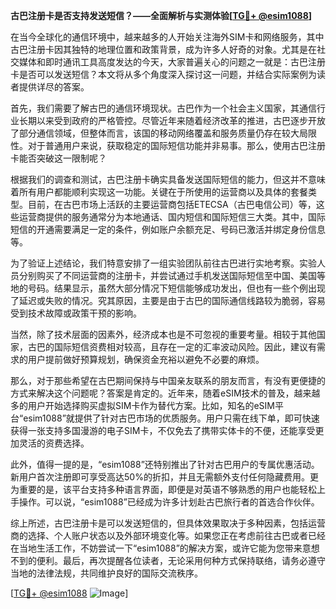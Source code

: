**古巴注册卡是否支持发送短信？——全面解析与实测体验[[TG💪+ @esim1088](https://t.me/s/esim1088)]**

在当今全球化的通信环境中，越来越多的人开始关注海外SIM卡和网络服务，其中古巴注册卡因其独特的地理位置和政策背景，成为许多人好奇的对象。尤其是在社交媒体和即时通讯工具高度发达的今天，大家普遍关心的问题之一就是：古巴注册卡是否可以发送短信？本文将从多个角度深入探讨这一问题，并结合实际案例为读者提供详尽的答案。

首先，我们需要了解古巴的通信环境现状。古巴作为一个社会主义国家，其通信行业长期以来受到政府的严格管控。尽管近年来随着经济改革的推进，古巴逐步开放了部分通信领域，但整体而言，该国的移动网络覆盖和服务质量仍存在较大局限性。对于普通用户来说，获取稳定的国际短信功能并非易事。那么，使用古巴注册卡能否突破这一限制呢？

根据我们的调查和测试，古巴注册卡确实具备发送国际短信的能力，但这并不意味着所有用户都能顺利实现这一功能。关键在于所使用的运营商以及具体的套餐类型。目前，在古巴市场上活跃的主要运营商包括ETECSA（古巴电信公司）等，这些运营商提供的服务通常分为本地通话、国内短信和国际短信三大类。其中，国际短信的开通需要满足一定的条件，例如账户余额充足、号码已激活并绑定身份信息等。

为了验证上述结论，我们特意安排了一组实验团队前往古巴进行实地考察。实验人员分别购买了不同运营商的注册卡，并尝试通过手机发送国际短信至中国、美国等地的号码。结果显示，虽然大部分情况下短信能够成功发出，但也有一些个例出现了延迟或失败的情况。究其原因，主要是由于古巴的国际通信线路较为脆弱，容易受到技术故障或政策干预的影响。

当然，除了技术层面的因素外，经济成本也是不可忽视的重要考量。相较于其他国家，古巴的国际短信资费相对较高，且存在一定的汇率波动风险。因此，建议有需求的用户提前做好预算规划，确保资金充裕以避免不必要的麻烦。

那么，对于那些希望在古巴期间保持与中国亲友联系的朋友而言，有没有更便捷的方式来解决这个问题呢？答案是肯定的。近年来，随着eSIM技术的普及，越来越多的用户开始选择购买虚拟SIM卡作为替代方案。比如，知名的eSIM平台“esim1088”就提供了针对古巴市场的优质服务。用户只需在线下单，即可快速获得一张支持多国漫游的电子SIM卡，不仅免去了携带实体卡的不便，还能享受更加灵活的资费选择。

此外，值得一提的是，“esim1088”还特别推出了针对古巴用户的专属优惠活动。新用户首次注册即可享受高达50%的折扣，并且无需额外支付任何隐藏费用。更为重要的是，该平台支持多种语言界面，即便是对英语不够熟悉的用户也能轻松上手操作。可以说，“esim1088”已经成为许多计划赴古巴旅行者的首选合作伙伴。

综上所述，古巴注册卡是可以发送短信的，但具体效果取决于多种因素，包括运营商的选择、个人账户状态以及外部环境变化等。如果您正在考虑前往古巴或者已经在当地生活工作，不妨尝试一下“esim1088”的解决方案，或许它能为您带来意想不到的便利。最后，再次提醒各位读者，无论采用何种方式保持联络，请务必遵守当地的法律法规，共同维护良好的国际交流秩序。

[[TG💪+ @esim1088](https://t.me/s/esim1088) ![Image](https://i.postimg.cc/4NQfJmqS/Snipaste-2025-05-13-00-14-12.png)]